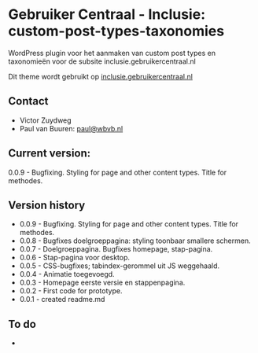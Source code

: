 # Gebruiker Centraal - Inclusie: custom-post-types-taxonomies
WordPress plugin voor het aanmaken van custom post types en taxonomieën voor de subsite inclusie.gebruikercentraal.nl

Dit theme wordt gebruikt op [inclusie.gebruikercentraal.nl](https://inclusie.gebruikercentraal.nl)

## Contact
* Victor Zuydweg
* Paul van Buuren: paul@wbvb.nl

## Current version:
0.0.9 - Bugfixing. Styling for page and other content types. Title for methodes.

## Version history
* 0.0.9 - Bugfixing. Styling for page and other content types. Title for methodes.
* 0.0.8 - Bugfixes doelgroeppagina: styling toonbaar smallere schermen.
* 0.0.7 - Doelgroeppagina. Bugfixes homepage, stap-pagina.
* 0.0.6 - Stap-pagina voor desktop.
* 0.0.5 - CSS-bugfixes; tabindex-gerommel uit JS weggehaald.
* 0.0.4 - Animatie toegevoegd.
* 0.0.3 - Homepage eerste versie en stappenpagina.
* 0.0.2 - First code for prototype.
* 0.0.1 - created readme.md

## To do
* 
